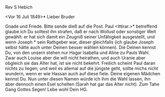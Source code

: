 Rev S Hebich

 <Vor 16 Juli 1849>*
Lieber Bruder

Gnade und Friede. Bitte sende dieß auf die Post. Paul <Ittirar.>* betreffend glaube ich Du solltest ihn strafen, daß er nach Wollust oder sonstiger Welt gewählt: er hat sich damit ein Zeugniß seiner Unfähigkeit ausgestellt, und wenn Joseph <Jacobi>* sein Rathgeber war, dieser gleichfalls (ich glaube Joseph selbst hätte auch unter Deinen besser wählen können). Die Deinen kennst Du, von den unsern stehen nur Hagar Isabella und Aline <diese ist zugleich unsere Schulmeisterin.> zu Pauls Wahl. Zwar auch Louise aber die will nicht heirathen, und auch Uranie aber obgleich sie das Alter hat, ist sie nicht bekehrt. Freilich scheint Paul daran nichts zu liegen; und weil es allemal auf die jüngste geht, sollte michs nicht wundern, wenn er wie Hassan auch auf diese fiele. Deine eigenen Mädchen kennst Du. Nun unter diesen Namen würde ich ihm die Wahl lassen, ihn aber dennoch einen Esel schelten (Sarah hat gar das Alter nicht). Zum Tahe Gang Gottes Segen! Lebe wohl
 Dein HG.


